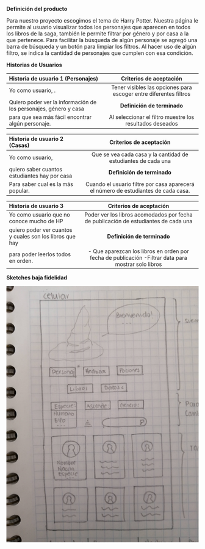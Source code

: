 **Definición del producto**

Para nuestro proyecto escogimos el tema de Harry Potter. Nuestra página le permite al usuario visualizar todos los personajes que aparecen en todos los libros de la saga, también le permite filtrar por género y por casa a la que pertenece. Para facilitar la búsqueda de algún personaje se agregó una barra de búsqueda y un botón para limpiar los filtros. Al hacer uso de algún filtro, se indica la cantidad de personajes que cumplen con esa condición.

**Historias de Usuarios**

| Historia de usuario 1 (Personajes)   | Criterios de aceptación |
| :------------ |:---------------:
| Yo como usuario, .      | Tener visibles las opciones para escoger entre diferentes filtros | 
|Quiero poder ver la información de los personajes, género y casa    | **Definición de terminado**        |
| para que sea más fácil encontrar algún personaje. | Al seleccionar el filtro muestre los resultados deseados       |

| Historia de usuario 2 (Casas)   | Criterios de aceptación |
| :------------ |:---------------:
| Yo como usuario,     | Que se vea cada casa y la cantidad de estudiantes de cada una | 
| quiero saber cuantos estudiantes hay por casa     | **Definición de terminado**        |
| Para saber cual es la más popular. | Cuando el usuario filtre por casa aparecerá el número de estudiantes de cada casa.       |

| Historia de usuario 3  | Criterios de aceptación |
| :------------ |:---------------:
| Yo como usuario que no conoce mucho de HP     | Poder ver los libros acomodados por fecha de publicación de estudiantes de cada una | 
| quiero poder ver cuantos y cuales son los libros que hay     | **Definición de terminado**        |
| para poder leerlos todos en orden. | - Que aparezcan los libros en orden por fecha de publicación  -Filtrar data para mostrar solo libros  |


**Sketches baja fidelidad**

![Sketch1](./images/Sketch1.jpg)


